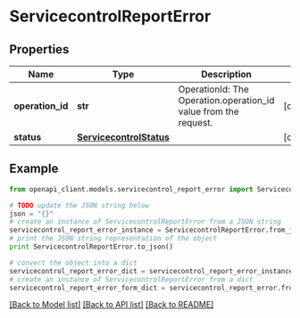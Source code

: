 # ServicecontrolReportError


## Properties
Name | Type | Description | Notes
------------ | ------------- | ------------- | -------------
**operation_id** | **str** | OperationId: The Operation.operation_id value from the request. | [optional] 
**status** | [**ServicecontrolStatus**](ServicecontrolStatus.md) |  | [optional] 

## Example

```python
from openapi_client.models.servicecontrol_report_error import ServicecontrolReportError

# TODO update the JSON string below
json = "{}"
# create an instance of ServicecontrolReportError from a JSON string
servicecontrol_report_error_instance = ServicecontrolReportError.from_json(json)
# print the JSON string representation of the object
print ServicecontrolReportError.to_json()

# convert the object into a dict
servicecontrol_report_error_dict = servicecontrol_report_error_instance.to_dict()
# create an instance of ServicecontrolReportError from a dict
servicecontrol_report_error_form_dict = servicecontrol_report_error.from_dict(servicecontrol_report_error_dict)
```
[[Back to Model list]](../README.md#documentation-for-models) [[Back to API list]](../README.md#documentation-for-api-endpoints) [[Back to README]](../README.md)



